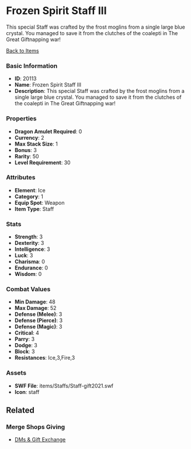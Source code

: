 # Frozen Spirit Staff III

This special Staff was crafted by the frost moglins from a single large blue crystal. You managed to save it from the clutches of the coalepti in The Great Giftnapping war!

[Back to Items](../items.md)

### Basic Information

- **ID**: 20113
- **Name**: Frozen Spirit Staff III
- **Description**: This special Staff was crafted by the frost moglins from a single large blue crystal. You managed to save it from the clutches of the coalepti in The Great Giftnapping war!

### Properties

- **Dragon Amulet Required**: 0
- **Currency**: 2
- **Max Stack Size**: 1
- **Bonus**: 3
- **Rarity**: 50
- **Level Requirement**: 30

### Attributes

- **Element**: Ice
- **Category**: 1
- **Equip Spot**: Weapon
- **Item Type**: Staff

### Stats

- **Strength**: 3
- **Dexterity**: 3
- **Intelligence**: 3
- **Luck**: 3
- **Charisma**: 0
- **Endurance**: 0
- **Wisdom**: 0

### Combat Values

- **Min Damage**: 48
- **Max Damage**: 52
- **Defense (Melee)**: 3
- **Defense (Pierce)**: 3
- **Defense (Magic)**: 3
- **Critical**: 4
- **Parry**: 3
- **Dodge**: 3
- **Block**: 3
- **Resistances**: Ice,3,Fire,3

### Assets

- **SWF File**: items/Staffs/Staff-gift2021.swf
- **Icon**: staff

## Related

### Merge Shops Giving

- [DMs & Gift Exchange](../merge-shops/340-dms-gift-exchange.md)

